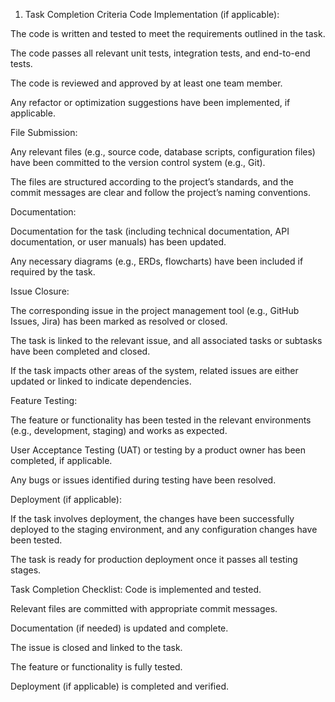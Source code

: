 1. Task Completion Criteria
Code Implementation (if applicable):

The code is written and tested to meet the requirements outlined in the task.

The code passes all relevant unit tests, integration tests, and end-to-end tests.

The code is reviewed and approved by at least one team member.

Any refactor or optimization suggestions have been implemented, if applicable.

File Submission:

Any relevant files (e.g., source code, database scripts, configuration files) have been committed to the version control system (e.g., Git).

The files are structured according to the project’s standards, and the commit messages are clear and follow the project’s naming conventions.

Documentation:

Documentation for the task (including technical documentation, API documentation, or user manuals) has been updated.

Any necessary diagrams (e.g., ERDs, flowcharts) have been included if required by the task.

Issue Closure:

The corresponding issue in the project management tool (e.g., GitHub Issues, Jira) has been marked as resolved or closed.

The task is linked to the relevant issue, and all associated tasks or subtasks have been completed and closed.

If the task impacts other areas of the system, related issues are either updated or linked to indicate dependencies.

Feature Testing:

The feature or functionality has been tested in the relevant environments (e.g., development, staging) and works as expected.

User Acceptance Testing (UAT) or testing by a product owner has been completed, if applicable.

Any bugs or issues identified during testing have been resolved.

Deployment (if applicable):

If the task involves deployment, the changes have been successfully deployed to the staging environment, and any configuration changes have been tested.

The task is ready for production deployment once it passes all testing stages.

Task Completion Checklist:
Code is implemented and tested.

Relevant files are committed with appropriate commit messages.

Documentation (if needed) is updated and complete.

The issue is closed and linked to the task.

The feature or functionality is fully tested.

Deployment (if applicable) is completed and verified.